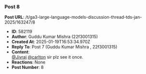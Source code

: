 ### Post 8
**Post URL**: /t/ga3-large-language-models-discussion-thread-tds-jan-2025/163247/8
- **ID**: 582119
- **Author**: Guddu Kumar Mishra  (22f3001315)
- **Created At**: 2025-01-19T16:53:34.970Z
- **Reply To**: Post 7 (Guddu Kumar Mishra , 22f3001315)
- **Content**:  
  <a class="mention" href="/u/jivraj">@Jivraj</a> <a class="mention" href="/u/carlton">@carlton</a>  sir plz see it once.
- **Reactions**: None
- **Post Number**: 8

